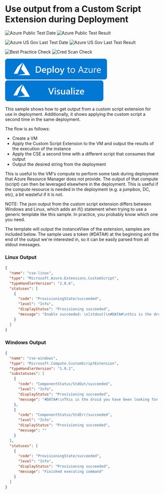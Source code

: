 # Use output from a Custom Script Extension during Deployment

![Azure Public Test Date](https://azurequickstartsservice.blob.core.windows.net/badges/201-vm-custom-script-output/PublicLastTestDate.svg)
![Azure Public Test Result](https://azurequickstartsservice.blob.core.windows.net/badges/201-vm-custom-script-output/PublicDeployment.svg)

![Azure US Gov Last Test Date](https://azurequickstartsservice.blob.core.windows.net/badges/201-vm-custom-script-output/FairfaxLastTestDate.svg)
![Azure US Gov Last Test Result](https://azurequickstartsservice.blob.core.windows.net/badges/201-vm-custom-script-output/FairfaxDeployment.svg)

![Best Practice Check](https://azurequickstartsservice.blob.core.windows.net/badges/201-vm-custom-script-output/BestPracticeResult.svg)
![Cred Scan Check](https://azurequickstartsservice.blob.core.windows.net/badges/201-vm-custom-script-output/CredScanResult.svg)

[![Deploy To Azure](https://raw.githubusercontent.com/Azure/azure-quickstart-templates/master/1-CONTRIBUTION-GUIDE/images/deploytoazure.svg?sanitize=true)]("https://portal.azure.com/#create/Microsoft.Template/uri/https%3A%2F%2Fraw.githubusercontent.com%2FAzure%2Fazure-quickstart-templates%2Fmaster%2F201-vm-custom-script-output%2Fazuredeploy.json")
[![Visualize](https://raw.githubusercontent.com/Azure/azure-quickstart-templates/master/1-CONTRIBUTION-GUIDE/images/visualizebutton.svg?sanitize=true)]("http://armviz.io/#/?load=https%3A%2F%2Fraw.githubusercontent.com%2FAzure%2Fazure-quickstart-templates%2Fmaster%2F201-vm-custom-script-output%2Fazuredeploy.json")

This sample shows how to get output from a custom script extension for use in
deployment. Additionally, it shows applying the custom script a second time in
the same deployment.

The flow is as follows:

- Create a VM
- Apply the Custom Script Extension to the VM and output the results of the
  execution of the instance
- Apply the CSE a second time with a different script that consumes that output
- Output the desired string from the deployment

This is useful to the VM's compute to perform some task during deployment that
Azure Resource Manager does not provide. The output of that compute (script) can
then be leveraged elsewhere in the deployment. This is useful if the compute
resource is needed in the deployment (e.g. a jumpbox, DC, etc), a bit wasteful
if it is not.

NOTE: The json output from the custom script extension differs between Windows
and Linux, which adds an if() statement when trying to use a generic template
like this sample. In practice, you probably know which one you need.

The template will output the instanceView of the extension, samples are included
below. The sample uses a token (#DATA#) at the beginning and the end of the
output we're interested in, so it can be easily parsed from all stdout messages.

### Linux Output

```json
{
  "name": "cse-linux",
  "type": "Microsoft.Azure.Extensions.CustomScript",
  "typeHandlerVersion": "2.0.6",
  "statuses": [
    {
      "code": "ProvisioningState/succeeded",
      "level": "Info",
      "displayStatus": "Provisioning succeeded",
      "message": "Enable succeeded: \n[stdout]\n#DATA#\nthis is the droid you have been looking for\n#DATA#\n\n[stderr]\n"
    }
  ]
}
```

### Windows Output

```json
{
  "name": "cse-windows",
  "type": "Microsoft.Compute.CustomScriptExtension",
  "typeHandlerVersion": "1.9.1",
  "substatuses": [
    {
      "code": "ComponentStatus/StdOut/succeeded",
      "level": "Info",
      "displayStatus": "Provisioning succeeded",
      "message": "#DATA#\\nThis is the droid you have been looking for...\\n#DATA#"
    },
    {
      "code": "ComponentStatus/StdErr/succeeded",
      "level": "Info",
      "displayStatus": "Provisioning succeeded",
      "message": ""
    }
  ],
  "statuses": [
    {
      "code": "ProvisioningState/succeeded",
      "level": "Info",
      "displayStatus": "Provisioning succeeded",
      "message": "Finished executing command"
    }
  ]
}
```
